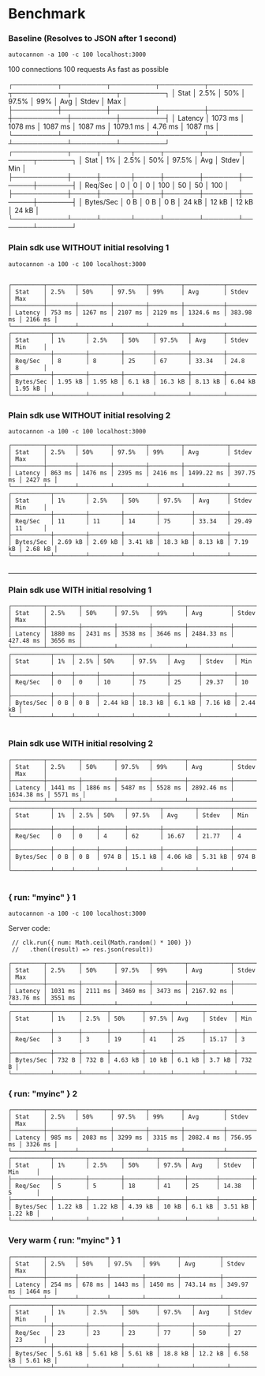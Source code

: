 # Benchmark


### Baseline (Resolves to JSON after 1 second)

`autocannon -a 100 -c 100 localhost:3000`

100 connections
100 requests
As fast as possible

┌─────────┬─────────┬─────────┬─────────┬─────────┬───────────┬─────────┬─────────┐
│ Stat    │ 2.5%    │ 50%     │ 97.5%   │ 99%     │ Avg       │ Stdev   │ Max     │
├─────────┼─────────┼─────────┼─────────┼─────────┼───────────┼─────────┼─────────┤
│ Latency │ 1073 ms │ 1078 ms │ 1087 ms │ 1087 ms │ 1079.1 ms │ 4.76 ms │ 1087 ms │
└─────────┴─────────┴─────────┴─────────┴─────────┴───────────┴─────────┴─────────┘
┌───────────┬─────┬──────┬─────┬───────┬───────┬───────┬───────┐
│ Stat      │ 1%  │ 2.5% │ 50% │ 97.5% │ Avg   │ Stdev │ Min   │
├───────────┼─────┼──────┼─────┼───────┼───────┼───────┼───────┤
│ Req/Sec   │ 0   │ 0    │ 0   │ 100   │ 50    │ 50    │ 100   │
├───────────┼─────┼──────┼─────┼───────┼───────┼───────┼───────┤
│ Bytes/Sec │ 0 B │ 0 B  │ 0 B │ 24 kB │ 12 kB │ 12 kB │ 24 kB │
└───────────┴─────┴──────┴─────┴───────┴───────┴───────┴───────┘


### Plain sdk use WITHOUT initial resolving 1


`autocannon -a 100 -c 100 localhost:3000`

```

┌─────────┬────────┬─────────┬─────────┬─────────┬───────────┬───────────┬─────────┐
│ Stat    │ 2.5%   │ 50%     │ 97.5%   │ 99%     │ Avg       │ Stdev     │ Max     │
├─────────┼────────┼─────────┼─────────┼─────────┼───────────┼───────────┼─────────┤
│ Latency │ 753 ms │ 1267 ms │ 2107 ms │ 2129 ms │ 1324.6 ms │ 383.98 ms │ 2166 ms │
└─────────┴────────┴─────────┴─────────┴─────────┴───────────┴───────────┴─────────┘
┌───────────┬─────────┬─────────┬────────┬─────────┬─────────┬─────────┬─────────┐
│ Stat      │ 1%      │ 2.5%    │ 50%    │ 97.5%   │ Avg     │ Stdev   │ Min     │
├───────────┼─────────┼─────────┼────────┼─────────┼─────────┼─────────┼─────────┤
│ Req/Sec   │ 8       │ 8       │ 25     │ 67      │ 33.34   │ 24.8    │ 8       │
├───────────┼─────────┼─────────┼────────┼─────────┼─────────┼─────────┼─────────┤
│ Bytes/Sec │ 1.95 kB │ 1.95 kB │ 6.1 kB │ 16.3 kB │ 8.13 kB │ 6.04 kB │ 1.95 kB │
└───────────┴─────────┴─────────┴────────┴─────────┴─────────┴─────────┴─────────┘
```


### Plain sdk use WITHOUT initial resolving 2


`autocannon -a 100 -c 100 localhost:3000`


```
┌─────────┬────────┬─────────┬─────────┬─────────┬────────────┬───────────┬─────────┐
│ Stat    │ 2.5%   │ 50%     │ 97.5%   │ 99%     │ Avg        │ Stdev     │ Max     │
├─────────┼────────┼─────────┼─────────┼─────────┼────────────┼───────────┼─────────┤
│ Latency │ 863 ms │ 1476 ms │ 2395 ms │ 2416 ms │ 1499.22 ms │ 397.75 ms │ 2427 ms │
└─────────┴────────┴─────────┴─────────┴─────────┴────────────┴───────────┴─────────┘
┌───────────┬─────────┬─────────┬─────────┬─────────┬─────────┬─────────┬─────────┐
│ Stat      │ 1%      │ 2.5%    │ 50%     │ 97.5%   │ Avg     │ Stdev   │ Min     │
├───────────┼─────────┼─────────┼─────────┼─────────┼─────────┼─────────┼─────────┤
│ Req/Sec   │ 11      │ 11      │ 14      │ 75      │ 33.34   │ 29.49   │ 11      │
├───────────┼─────────┼─────────┼─────────┼─────────┼─────────┼─────────┼─────────┤
│ Bytes/Sec │ 2.69 kB │ 2.69 kB │ 3.41 kB │ 18.3 kB │ 8.13 kB │ 7.19 kB │ 2.68 kB │
└───────────┴─────────┴─────────┴─────────┴─────────┴─────────┴─────────┴─────────┘


```

----

### Plain sdk use WITH initial resolving 1

```
┌─────────┬─────────┬─────────┬─────────┬─────────┬────────────┬───────────┬─────────┐
│ Stat    │ 2.5%    │ 50%     │ 97.5%   │ 99%     │ Avg        │ Stdev     │ Max     │
├─────────┼─────────┼─────────┼─────────┼─────────┼────────────┼───────────┼─────────┤
│ Latency │ 1880 ms │ 2431 ms │ 3538 ms │ 3646 ms │ 2484.33 ms │ 427.48 ms │ 3656 ms │
└─────────┴─────────┴─────────┴─────────┴─────────┴────────────┴───────────┴─────────┘
┌───────────┬─────┬──────┬─────────┬─────────┬────────┬─────────┬─────────┐
│ Stat      │ 1%  │ 2.5% │ 50%     │ 97.5%   │ Avg    │ Stdev   │ Min     │
├───────────┼─────┼──────┼─────────┼─────────┼────────┼─────────┼─────────┤
│ Req/Sec   │ 0   │ 0    │ 10      │ 75      │ 25     │ 29.37   │ 10      │
├───────────┼─────┼──────┼─────────┼─────────┼────────┼─────────┼─────────┤
│ Bytes/Sec │ 0 B │ 0 B  │ 2.44 kB │ 18.3 kB │ 6.1 kB │ 7.16 kB │ 2.44 kB │
└───────────┴─────┴──────┴─────────┴─────────┴────────┴─────────┴─────────┘


```
### Plain sdk use WITH initial resolving 2


```
┌─────────┬─────────┬─────────┬─────────┬─────────┬────────────┬────────────┬─────────┐
│ Stat    │ 2.5%    │ 50%     │ 97.5%   │ 99%     │ Avg        │ Stdev      │ Max     │
├─────────┼─────────┼─────────┼─────────┼─────────┼────────────┼────────────┼─────────┤
│ Latency │ 1441 ms │ 1886 ms │ 5487 ms │ 5528 ms │ 2892.46 ms │ 1634.38 ms │ 5571 ms │
└─────────┴─────────┴─────────┴─────────┴─────────┴────────────┴────────────┴─────────┘
┌───────────┬─────┬──────┬───────┬─────────┬─────────┬─────────┬───────┐
│ Stat      │ 1%  │ 2.5% │ 50%   │ 97.5%   │ Avg     │ Stdev   │ Min   │
├───────────┼─────┼──────┼───────┼─────────┼─────────┼─────────┼───────┤
│ Req/Sec   │ 0   │ 0    │ 4     │ 62      │ 16.67   │ 21.77   │ 4     │
├───────────┼─────┼──────┼───────┼─────────┼─────────┼─────────┼───────┤
│ Bytes/Sec │ 0 B │ 0 B  │ 974 B │ 15.1 kB │ 4.06 kB │ 5.31 kB │ 974 B │
└───────────┴─────┴──────┴───────┴─────────┴─────────┴─────────┴───────┘


```


### { run: "myinc" } 1

`autocannon -a 100 -c 100 localhost:3000`

Server code:
```
 // clk.run({ num: Math.ceil(Math.random() * 100) })
 //   .then((result) => res.json(result))
```

```
┌─────────┬─────────┬─────────┬─────────┬─────────┬────────────┬───────────┬─────────┐
│ Stat    │ 2.5%    │ 50%     │ 97.5%   │ 99%     │ Avg        │ Stdev     │ Max     │
├─────────┼─────────┼─────────┼─────────┼─────────┼────────────┼───────────┼─────────┤
│ Latency │ 1031 ms │ 2111 ms │ 3469 ms │ 3473 ms │ 2167.92 ms │ 783.76 ms │ 3551 ms │
└─────────┴─────────┴─────────┴─────────┴─────────┴────────────┴───────────┴─────────┘
┌───────────┬───────┬───────┬─────────┬───────┬────────┬────────┬───────┐
│ Stat      │ 1%    │ 2.5%  │ 50%     │ 97.5% │ Avg    │ Stdev  │ Min   │
├───────────┼───────┼───────┼─────────┼───────┼────────┼────────┼───────┤
│ Req/Sec   │ 3     │ 3     │ 19      │ 41    │ 25     │ 15.17  │ 3     │
├───────────┼───────┼───────┼─────────┼───────┼────────┼────────┼───────┤
│ Bytes/Sec │ 732 B │ 732 B │ 4.63 kB │ 10 kB │ 6.1 kB │ 3.7 kB │ 732 B │
└───────────┴───────┴───────┴─────────┴───────┴────────┴────────┴───────┘

```

### { run: "myinc" } 2


```
┌─────────┬────────┬─────────┬─────────┬─────────┬───────────┬───────────┬─────────┐
│ Stat    │ 2.5%   │ 50%     │ 97.5%   │ 99%     │ Avg       │ Stdev     │ Max     │
├─────────┼────────┼─────────┼─────────┼─────────┼───────────┼───────────┼─────────┤
│ Latency │ 985 ms │ 2083 ms │ 3299 ms │ 3315 ms │ 2082.4 ms │ 756.95 ms │ 3326 ms │
└─────────┴────────┴─────────┴─────────┴─────────┴───────────┴───────────┴─────────┘
┌───────────┬─────────┬─────────┬─────────┬───────┬────────┬─────────┬─────────┐
│ Stat      │ 1%      │ 2.5%    │ 50%     │ 97.5% │ Avg    │ Stdev   │ Min     │
├───────────┼─────────┼─────────┼─────────┼───────┼────────┼─────────┼─────────┤
│ Req/Sec   │ 5       │ 5       │ 18      │ 41    │ 25     │ 14.38   │ 5       │
├───────────┼─────────┼─────────┼─────────┼───────┼────────┼─────────┼─────────┤
│ Bytes/Sec │ 1.22 kB │ 1.22 kB │ 4.39 kB │ 10 kB │ 6.1 kB │ 3.51 kB │ 1.22 kB │
└───────────┴─────────┴─────────┴─────────┴───────┴────────┴─────────┴─────────┘

```

### Very warm { run: "myinc" } 1

```
┌─────────┬────────┬────────┬─────────┬─────────┬───────────┬───────────┬─────────┐
│ Stat    │ 2.5%   │ 50%    │ 97.5%   │ 99%     │ Avg       │ Stdev     │ Max     │
├─────────┼────────┼────────┼─────────┼─────────┼───────────┼───────────┼─────────┤
│ Latency │ 254 ms │ 678 ms │ 1443 ms │ 1450 ms │ 743.14 ms │ 349.97 ms │ 1464 ms │
└─────────┴────────┴────────┴─────────┴─────────┴───────────┴───────────┴─────────┘
┌───────────┬─────────┬─────────┬─────────┬─────────┬─────────┬─────────┬─────────┐
│ Stat      │ 1%      │ 2.5%    │ 50%     │ 97.5%   │ Avg     │ Stdev   │ Min     │
├───────────┼─────────┼─────────┼─────────┼─────────┼─────────┼─────────┼─────────┤
│ Req/Sec   │ 23      │ 23      │ 23      │ 77      │ 50      │ 27      │ 23      │
├───────────┼─────────┼─────────┼─────────┼─────────┼─────────┼─────────┼─────────┤
│ Bytes/Sec │ 5.61 kB │ 5.61 kB │ 5.61 kB │ 18.8 kB │ 12.2 kB │ 6.58 kB │ 5.61 kB │
└───────────┴─────────┴─────────┴─────────┴─────────┴─────────┴─────────┴─────────┘

```